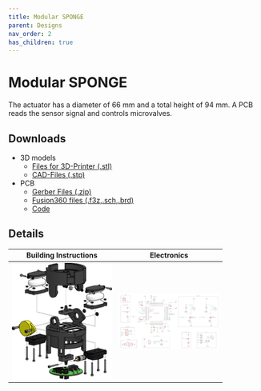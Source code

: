 ```yaml
---
title: Modular SPONGE
parent: Designs
nav_order: 2
has_children: true
---
```


# Modular SPONGE
The actuator has a diameter of 66 mm and a total height of 94 mm. A PCB reads the sensor signal and controls microvalves.
## Downloads

* 3D models
   * [Files for 3D-Printer (.stl)](/sponge/downloads/SPONGE_Modular_stl.zip)
   * [CAD-Files (.stp)](/sponge/downloads/SPONGE_Modular_step.zip)
* PCB
  * [Gerber Files (.zip)](/sponge/downloads/SPONGE_PCB_Gerber.zip)
  * [Fusion360 files (.f3z,.sch,.brd)](/sponge/downloads/SPONGE_PCB_F360.zip)
  * [Code](https://github.com/tlhabich/sponge/tree/main/test_bench/software/modular_robot_i2c)

## Details

|Building Instructions|Electronics|
|:----:|:----:|
|[<img src="images/../../../images/modular_sponge_explosion.png" width=200>](https://tlhabich.github.io/sponge/designs/modular/instructions.html)|[<img src="images/../../../images/circuit_diagram.png" width = 200>](https://tlhabich.github.io/sponge/designs/modular/electronics.html)|
